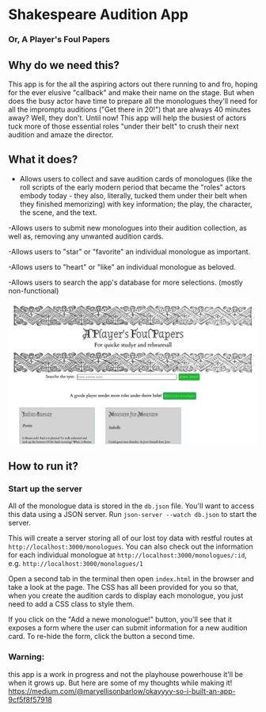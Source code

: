 # Shakespeare Audition App
### Or, A Player's Foul Papers 

## Why do we need this?

This app is for the all the aspiring actors out there running to and fro, hoping for the ever elusive "callback" and make their name on the stage. But when does the busy actor have time to prepare all the monologues they'll need for all the impromptu auditions ("Get there in 20!") that are always 40 minutes away? Well, they don't. Until now! This app will help the busiest of actors tuck more of those essential roles "under their belt" to crush their next audition and amaze the director.

## What it does?

- Allows users to collect and save audition cards of monologues (like the roll scripts of the early modern period that became the "roles" actors embody today - they also, literally, tucked them under their belt when they finished memorizing) with key information; the play, the character, the scene, and the text.

-Allows users to submit new monologues into their audition collection, as well as, removing any unwanted audition cards.

-Allows users to "star" or "favorite" an individual monologue as important.

-Allows users to "heart" or "like" an individual monologue as beloved.

-Allows users to search the app's database for more selections. (mostly non-functional)

![](https://github.com/maryellison/shakespeare_audition_app/blob/master/shakespeareapp.png)

## How to run it?

### Start up the server

All of the monologue data is stored in the `db.json` file. You'll want to access this data using a JSON server. Run `json-server --watch db.json` to start the server.

[live-server]:
  https://marketplace.visualstudio.com/items?itemName=ritwickdey.LiveServer
[live-server settings]:
  https://gist.github.com/ihollander/cc5f36c6447d15dea6a16f68d82aacf7

This will create a server storing all of our lost toy data with restful routes at `http://localhost:3000/monologues`. You can also check out the information for each individual monologue at `http://localhost:3000/monologues/:id`, e.g. `http://localhost:3000/monologues/1`

Open a second tab in the terminal then open `index.html` in the browser and take a look at the page. The CSS has all been provided for you so that, when you create the audition cards to display each monologue, you just need to add a CSS class to style them.

If you click on the "Add a newe monologue!" button, you'll see that it exposes a form where the user can submit information for a new audition card. To re-hide the form, click the button a second time.

### Warning:
this app is a work in progress and not the playhouse powerhouse it'll be when it grows up.
But here are some of my thoughts while making it! https://medium.com/@maryellisonbarlow/okayyyy-so-i-built-an-app-9cf5f8f57918
